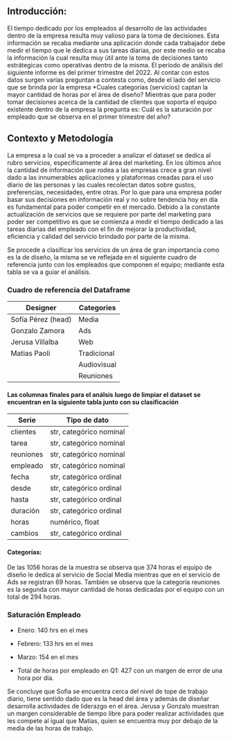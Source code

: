 ## Introducción:
El tiempo dedicado por los empleados al desarrollo de las actividades dentro de la empresa resulta muy valioso para la toma de decisiones. Esta información se recaba mediante una 
aplicación donde cada trabajador debe medir el tiempo que le dedica a sus tareas diarias, por este medio se recaba la información la cual resulta muy útil ante la toma de decisiones tanto 
estrátegicas como operativas dentro de la misma. El período de análisis del siguiente informe es del primer trimestre del 2022. Al contar con estos datos surgen varias preguntan a contesta como, 
desde el lado del servicio que se brinda por la empresa *Cuales categorías (servicios) captan la mayor cantidad de horas por el área de diseño? 
Mientras que para poder tomar decisiones acerca de la cantidad de clientes que soporta el equipo existente dentro de la empresa la pregunta es: 
Cuál es la saturación por empleado que se observa en el primer trimestre del año?


## Contexto y Metodología

La empresa a la cual se va a proceder a analizar el dataset se dedica al rubro servicios, especificamente al área del marketing. En los últimos años la cantidad de información que rodea a las empresas crece a gran nivel dado a las innumerables aplicaciones y plataformas creadas para el uso diario de las personas y las cuales recolectan datos sobre gustos, preferencias, necesidades, entre otras. Por lo que para una empresa poder basar sus decisiones en información real y no sobre tendencia hoy en día es fundamental para poder competir en el mercado. 
Debido a la constante actualización de servicios que se requiere por parte del marketing para poder ser competitivo es que se comienza a medir el tiempo dedicado a las tareas diarias del empleado con el fin de mejorar la productividad, eficiencia y calidad del servicio brindado por parte de la misma.

Se procede a clasificar los servicios de un área de gran importancia como es la de diseño, la misma se ve reflejada en el siguiente cuadro de referencia junto con los empleados que componen el equipo; mediante esta tabla se va a guiar el análisis.

### Cuadro de referencia del Dataframe

| Designer           | Categories  |
|--------------------|-------------|
| Sofía Pérez (head) | Media       |
| Gonzalo Zamora     | Ads         |
| Jerusa Villalba    | Web         |
| Matias Paoli       | Tradicional |
|                    | Audiovisual |
|                    | Reuniones   |



#### Las columnas finales para el análsis luego de limpiar el dataset se encuentran en la siguiente tabla junto con su clasificación

| Serie     | Tipo de dato            |
|-----------|-------------------------|
| clientes  | str, categórico nominal |
| tarea     | str, categórico nominal |
| reuniones | str, categórico nominal |
| empleado  | str, categórico nominal |
| fecha     | str, categórico ordinal |
| desde     | str, categórico ordinal |
| hasta     | str, categórico ordinal |
| duración  | str, categórico ordinal |
| horas     | numérico, float         |
| cambios   | str, categórico ordinal |

#### Categorías:

De las 1056 horas de la muestra se observa que 374 horas el equipo de diseño le dedica al servicio de Social Media mientras que en el servicio de Ads
se registran 69 horas. También se observa que la categoría reuniones es la segunda con mayor cantidad de horas dedicadas por el equipo con un total de 294 horas.


### Saturación Empleado

* Enero: 140 hrs en el mes
* Febrero: 133 hrs en el mes
* Marzo: 154 en el mes

* Total de horas por empleado en Q1: 427 con un margen de error de una hora por día. 

Se concluye que Sofia se encuentra cerca del nivel de tope de trabajo diario, tiene sentido dado que es la head del área y además de diseñar desarrolla actividades de liderazgo en el área. 
Jerusa y Gonzalo muestran un margen considerable de tiempo libre para poder realizar actividades que les compete al igual que Matias, quien se encuentra muy por debajo de la media de las horas de trabajo.
